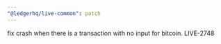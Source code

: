 ```yaml
---
"@ledgerhq/live-common": patch
---
```


fix crash when there is a transaction with no input for bitcoin. LIVE-2748
